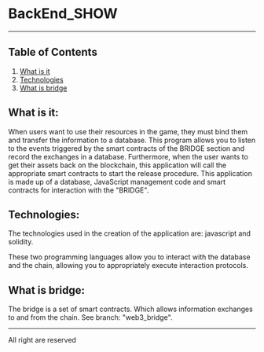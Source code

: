 # BackEnd_SHOW
***

## Table of Contents
1. [What is it](#waht-is-it)
2. [Technologies](#technologies)
3. [What is bridge](#what-is-bridge)

## What is it:
<a name="waht-is-it"></a>
<p> 
  When users want to use their resources in the game, they must bind them and transfer the information to a database.
  This program allows you to listen to the events triggered by the smart contracts of the BRIDGE section and record the exchanges in a database.
  Furthermore, when the user wants to get their assets back on the blockchain, this application will call the appropriate smart contracts to start the release procedure.
  This application is made up of a database, JavaScript management code and smart contracts for interaction with the "BRIDGE".
</p>

## Technologies:
<a name="technologies"></a>
<p> The technologies used in the creation of the application are: javascript and solidity. </p>
<p> These two programming languages allow you to interact with the database and the chain, allowing you to appropriately execute interaction protocols. </p>

## What is bridge: 
<a name="what-is-bridge"></a>
<p>
  The bridge is a set of smart contracts. Which allows information exchanges to and from the chain.
  See branch: "web3_bridge".
</p>

***
<p> All right are reserved </p>
